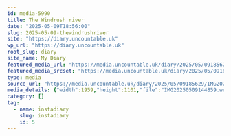 ```yaml
---
id: media-5990
title: The Windrush river
date: "2025-05-09T18:56:00"
slug: 2025-05-09-thewindrushriver
site: "https://diary.uncountable.uk"
wp_url: "https://diary.uncountable.uk"
root_slug: diary
site_name: My Diary
featured_media_url: "https://media.uncountable.uk/diary/2025/05/09185629/IMG20250509144859.webp"
featured_media_srcset: "https://media.uncountable.uk/diary/2025/05/09185629/IMG20250509144859-300x169.webp 300w, https://media.uncountable.uk/diary/2025/05/09185629/IMG20250509144859-1024x576.webp 1024w, https://media.uncountable.uk/diary/2025/05/09185629/IMG20250509144859-150x150.webp 150w, https://media.uncountable.uk/diary/2025/05/09185629/IMG20250509144859-640x360.webp 640w, https://media.uncountable.uk/diary/2025/05/09185629/IMG20250509144859.webp 1959w"
type: media
source_url: "https://media.uncountable.uk/diary/2025/05/09185629/IMG20250509144859.webp"
media_details: {"width":1959,"height":1101,"file":"IMG20250509144859.webp","filesize":185150,"sizes":{"medium":{"file":"IMG20250509144859-300x169.webp","width":300,"height":169,"filesize":22608,"mime_type":"image/webp","source_url":"https://media.uncountable.uk/diary/2025/05/09185629/IMG20250509144859-300x169.webp"},"large":{"file":"IMG20250509144859-1024x576.webp","width":1024,"height":576,"filesize":163276,"mime_type":"image/webp","source_url":"https://media.uncountable.uk/diary/2025/05/09185629/IMG20250509144859-1024x576.webp"},"thumbnail":{"file":"IMG20250509144859-150x150.webp","width":150,"height":150,"filesize":13034,"mime_type":"image/webp","source_url":"https://media.uncountable.uk/diary/2025/05/09185629/IMG20250509144859-150x150.webp"},"mobwidth":{"file":"IMG20250509144859-640x360.webp","width":640,"height":360,"filesize":77682,"mime_type":"image/webp","source_url":"https://media.uncountable.uk/diary/2025/05/09185629/IMG20250509144859-640x360.webp"},"full":{"file":"IMG20250509144859.webp","width":1959,"height":1101,"mime_type":"image/webp","source_url":"https://media.uncountable.uk/diary/2025/05/09185629/IMG20250509144859.webp"}},"image_meta":{"aperture":"0","credit":"","camera":"","caption":"","created_timestamp":"0","copyright":"","focal_length":"0","iso":"0","shutter_speed":"0","title":"","orientation":"0","keywords":[]}}
category: []
tag:
  - name: instadiary
    slug: instadiary
    id: 5
---
```



